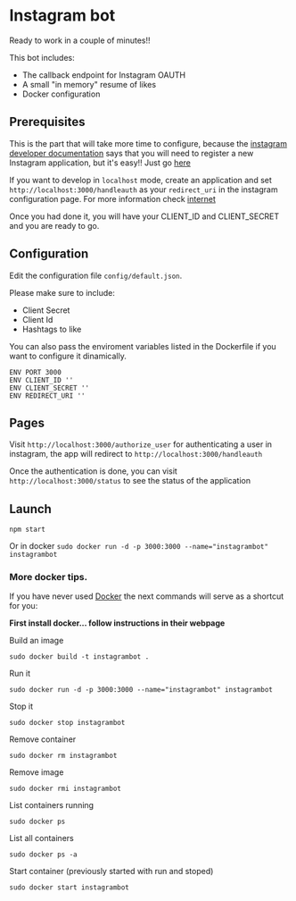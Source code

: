 # Instagram bot

Ready to work in a couple of minutes!!

This bot includes:
 - The callback endpoint for Instagram OAUTH
 - A small "in memory" resume of likes
 - Docker configuration

## Prerequisites 

This is the part that will take more time to configure, because the [instagram developer documentation](https://www.instagram.com/developer/authentication/) says that you will need to register a new Instagram application, but it's easy!! Just go [here](https://www.instagram.com/developer/clients/manage/)

  If you want to develop in `localhost` mode, create an application and set `http://localhost:3000/handleauth` as your `redirect_uri` in the instagram configuration page. For more information check [internet](http://stackoverflow.com/questions/10456174/oauth-how-to-test-with-local-urls)

Once you had done it, you will have your CLIENT_ID and CLIENT_SECRET and you are ready to go.

## Configuration

Edit the configuration file `config/default.json`. 

Please make sure to include: 
 - Client Secret
 - Client Id
 - Hashtags to like
 
You can also pass the enviroment variables listed in the Dockerfile if you want to configure it dinamically.

```
ENV PORT 3000
ENV CLIENT_ID ''
ENV CLIENT_SECRET ''
ENV REDIRECT_URI ''
```


## Pages

Visit `http://localhost:3000/authorize_user` for authenticating a user in instagram,
the app will redirect to `http://localhost:3000/handleauth`

Once the authentication is done, you can visit `http://localhost:3000/status`
to see the status of the application

## Launch

`npm start`

Or in docker `sudo docker run -d -p 3000:3000 --name="instagrambot" instagrambot`

### More docker tips.

If you have never used [Docker](https://www.docker.com/) the next commands will serve as a shortcut for you:

**First install docker... follow instructions in their webpage**

Build an image

`sudo docker build -t instagrambot .`

Run it 

`sudo docker run -d -p 3000:3000 --name="instagrambot" instagrambot`

Stop it

`sudo docker stop instagrambot`

Remove container

`sudo docker rm instagrambot`

Remove image

`sudo docker rmi instagrambot`

List containers running 

`sudo docker ps`

List all containers

`sudo docker ps -a`

Start container (previously started with run and stoped)

`sudo docker start instagrambot`
